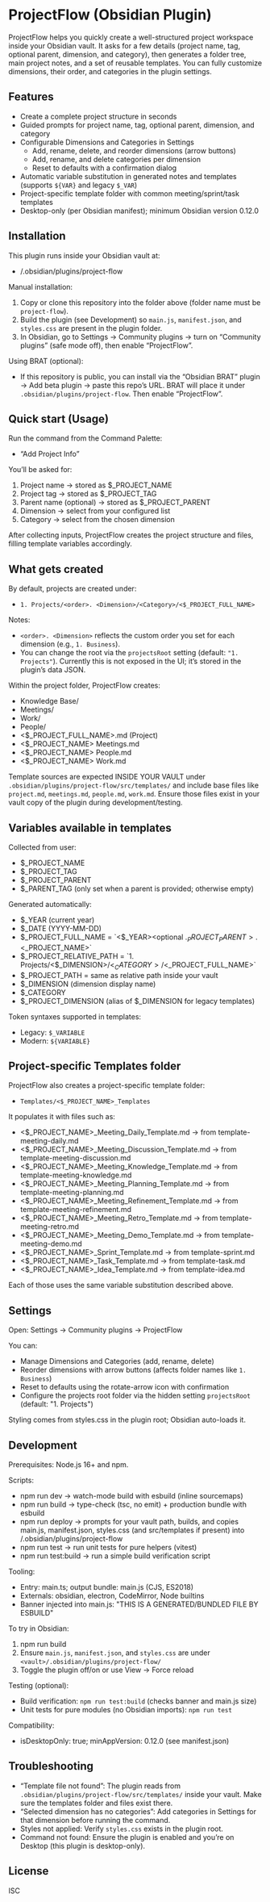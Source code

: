 # ProjectFlow (Obsidian Plugin)

ProjectFlow helps you quickly create a well-structured project workspace inside your Obsidian vault. It asks for a few details (project name, tag, optional parent, dimension, and category), then generates a folder tree, main project notes, and a set of reusable templates. You can fully customize dimensions, their order, and categories in the plugin settings.


## Features
- Create a complete project structure in seconds
- Guided prompts for project name, tag, optional parent, dimension, and category
- Configurable Dimensions and Categories in Settings
  - Add, rename, delete, and reorder dimensions (arrow buttons)
  - Add, rename, and delete categories per dimension
  - Reset to defaults with a confirmation dialog
- Automatic variable substitution in generated notes and templates (supports `${VAR}` and legacy `$_VAR`)
- Project-specific template folder with common meeting/sprint/task templates
- Desktop-only (per Obsidian manifest); minimum Obsidian version 0.12.0


## Installation
This plugin runs inside your Obsidian vault at:

- <vault>/.obsidian/plugins/project-flow

Manual installation:
1. Copy or clone this repository into the folder above (folder name must be `project-flow`).
2. Build the plugin (see Development) so `main.js`, `manifest.json`, and `styles.css` are present in the plugin folder.
3. In Obsidian, go to Settings → Community plugins → turn on “Community plugins” (safe mode off), then enable “ProjectFlow”.

Using BRAT (optional):
- If this repository is public, you can install via the “Obsidian BRAT” plugin → Add beta plugin → paste this repo’s URL. BRAT will place it under `.obsidian/plugins/project-flow`. Then enable “ProjectFlow”.


## Quick start (Usage)
Run the command from the Command Palette:
- “Add Project Info”

You’ll be asked for:
1. Project name → stored as $_PROJECT_NAME
2. Project tag → stored as $_PROJECT_TAG
3. Parent name (optional) → stored as $_PROJECT_PARENT
4. Dimension → select from your configured list
5. Category → select from the chosen dimension

After collecting inputs, ProjectFlow creates the project structure and files, filling template variables accordingly.


## What gets created
By default, projects are created under:
- `1. Projects/<order>. <Dimension>/<Category>/<$_PROJECT_FULL_NAME>`

Notes:
- `<order>. <Dimension>` reflects the custom order you set for each dimension (e.g., `1. Business`).
- You can change the root via the `projectsRoot` setting (default: `"1. Projects"`). Currently this is not exposed in the UI; it’s stored in the plugin’s data JSON.

Within the project folder, ProjectFlow creates:
- Knowledge Base/
- Meetings/
- Work/
- People/
- <$_PROJECT_FULL_NAME>.md (Project)
- <$_PROJECT_NAME> Meetings.md
- <$_PROJECT_NAME> People.md
- <$_PROJECT_NAME> Work.md

Template sources are expected INSIDE YOUR VAULT under `.obsidian/plugins/project-flow/src/templates/` and include base files like `project.md`, `meetings.md`, `people.md`, `work.md`. Ensure those files exist in your vault copy of the plugin during development/testing.


## Variables available in templates
Collected from user:
- $_PROJECT_NAME
- $_PROJECT_TAG
- $_PROJECT_PARENT
- $_PARENT_TAG (only set when a parent is provided; otherwise empty)

Generated automatically:
- $_YEAR (current year)
- $_DATE (YYYY-MM-DD)
- $_PROJECT_FULL_NAME = `<$_YEAR><optional .$_PROJECT_PARENT>.<$_PROJECT_NAME>`
- $_PROJECT_RELATIVE_PATH = `1. Projects/<$_DIMENSION>/<$_CATEGORY>/<$_PROJECT_FULL_NAME>`
- $_PROJECT_PATH = same as relative path inside your vault
- $_DIMENSION (dimension display name)
- $_CATEGORY
- $_PROJECT_DIMENSION (alias of $_DIMENSION for legacy templates)

Token syntaxes supported in templates:
- Legacy: `$_VARIABLE`
- Modern: `${VARIABLE}`


## Project-specific Templates folder
ProjectFlow also creates a project-specific template folder:
- `Templates/<$_PROJECT_NAME>_Templates`

It populates it with files such as:
- <$_PROJECT_NAME>_Meeting_Daily_Template.md → from template-meeting-daily.md
- <$_PROJECT_NAME>_Meeting_Discussion_Template.md → from template-meeting-discussion.md
- <$_PROJECT_NAME>_Meeting_Knowledge_Template.md → from template-meeting-knowledge.md
- <$_PROJECT_NAME>_Meeting_Planning_Template.md → from template-meeting-planning.md
- <$_PROJECT_NAME>_Meeting_Refinement_Template.md → from template-meeting-refinement.md
- <$_PROJECT_NAME>_Meeting_Retro_Template.md → from template-meeting-retro.md
- <$_PROJECT_NAME>_Meeting_Demo_Template.md → from template-meeting-demo.md
- <$_PROJECT_NAME>_Sprint_Template.md → from template-sprint.md
- <$_PROJECT_NAME>_Task_Template.md → from template-task.md
- <$_PROJECT_NAME>_Idea_Template.md → from template-idea.md

Each of those uses the same variable substitution described above.


## Settings
Open: Settings → Community plugins → ProjectFlow

You can:
- Manage Dimensions and Categories (add, rename, delete)
- Reorder dimensions with arrow buttons (affects folder names like `1. Business`)
- Reset to defaults using the rotate-arrow icon with confirmation
- Configure the projects root folder via the hidden setting `projectsRoot` (default: "1. Projects")

Styling comes from styles.css in the plugin root; Obsidian auto-loads it.


## Development
Prerequisites: Node.js 16+ and npm.

Scripts:
- npm run dev → watch-mode build with esbuild (inline sourcemaps)
- npm run build → type-check (tsc, no emit) + production bundle with esbuild
- npm run deploy → prompts for your vault path, builds, and copies main.js, manifest.json, styles.css (and src/templates if present) into <vault>/.obsidian/plugins/project-flow
- npm run test → run unit tests for pure helpers (vitest)
- npm run test:build → run a simple build verification script

Tooling:
- Entry: main.ts; output bundle: main.js (CJS, ES2018)
- Externals: obsidian, electron, CodeMirror, Node builtins
- Banner injected into main.js: "THIS IS A GENERATED/BUNDLED FILE BY ESBUILD"

To try in Obsidian:
1. npm run build
2. Ensure `main.js`, `manifest.json`, and `styles.css` are under `<vault>/.obsidian/plugins/project-flow/`
3. Toggle the plugin off/on or use View → Force reload

Testing (optional):
- Build verification: `npm run test:build` (checks banner and main.js size)
- Unit tests for pure modules (no Obsidian imports): `npm run test`

Compatibility:
- isDesktopOnly: true; minAppVersion: 0.12.0 (see manifest.json)


## Troubleshooting
- “Template file not found”: The plugin reads from `.obsidian/plugins/project-flow/src/templates/` inside your vault. Make sure the templates folder and files exist there.
- “Selected dimension has no categories”: Add categories in Settings for that dimension before running the command.
- Styles not applied: Verify `styles.css` exists in the plugin root.
- Command not found: Ensure the plugin is enabled and you’re on Desktop (this plugin is desktop-only).


## License
ISC
